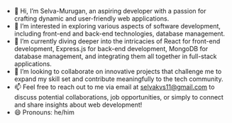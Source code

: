- 👋 Hi, I’m Selva-Murugan, an aspiring developer with a passion for crafting dynamic and user-friendly web applications.
- 👀 I’m interested in exploring various aspects of software development, including front-end and back-end technologies, database management.
- 🌱 I’m currently diving deeper into the intricacies of React for front-end development, Express.js for back-end development, MongoDB for database management, and integrating them all together in full-stack applications.
- 💞️ I’m looking to collaborate on innovative projects that challenge me to expand my skill set and contribute meaningfully to the tech community.
- 📫 Feel free to reach out to me via email at selvakvs11@gmail.com to discuss potential collaborations, job opportunities, or simply to connect and share insights about web development!
- 😄 Pronouns: he/him

<!---
S-Selva-Murugan/S-Selva-Murugan is a ✨ special ✨ repository because its `README.md` (this file) appears on your GitHub profile.
You can click the Preview link to take a look at your changes.
--->

